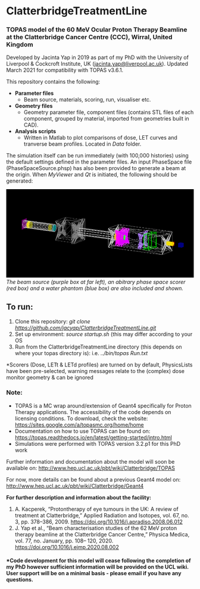 # ClatterbridgeTreatmentLine
### TOPAS model of the 60 MeV Ocular Proton Therapy Beamline at the Clatterbridge Cancer Centre (CCC), Wirral, United Kingdom 

Developed by Jacinta Yap in 2019 as part of my PhD with the University of Liverpool & Cockcroft Institute, UK (jacinta.yap@liverpool.ac.uk).
Updated March 2021 for compatibility with TOPAS v3.6.1.

This repository contains the following:

- **Parameter files**
  - Beam source, materials, scoring, run, visualiser etc.
- **Geometry files**
  - Geometry parameter file, component files (contains STL files of each component, grouped by material, imported from geometries built in CAD).
- **Analysis scripts**
  - Written in Matlab to plot comparisons of dose, LET curves and tranverse beam profiles. Located in *Data* folder.

The simulation itself can be run immediately (with 100,000 histories) using the default settings defined in the parameter files. An input PhaseSpace file (PhaseSpaceSource.phsp) has also been provided to generate a beam at the origin. When *MyViewer* and *Qt* is initiated, the following should be generated:

![Beamline in TOPAS](https://github.com/jacyap/ClatterbridgeTreatmentLine/blob/master/Beamline_def.png)\
*The beam source (purple box at far left), an abitrary phase space scorer (red box) and a water phantom (blue box) are also included and shown.*

## To run:

1. Clone this repository: *git clone https://github.com/jacyap/ClatterbridgeTreatmentLine.git*
2. Set up environment: *source startup.sh* (this may differ according to your OS 
3. Run from the ClatterbridgeTreatmentLine directory (this depends on where your topas directory is): i.e. *../bin/topas Run.txt*

*Scorers (Dose, LETt & LETd profiles) are turned on by default, PhysicsLists have been pre-selected, warning messages relate to the (complex) dose monitor geometry & can be ignored

### Note:
- TOPAS is a MC wrap around/extension of Geant4 specifically for Proton Therapy applications. The accessibility of the code depends on licensing conditions. To download, check the website: https://sites.google.com/a/topasmc.org/home/home
- Documentation on how to use TOPAS can be found on: https://topas.readthedocs.io/en/latest/getting-started/intro.html
- Simulations were performed with TOPAS version 3.2.p1 for this PhD work

Further information and documentation about the model will soon be available on: http://www.hep.ucl.ac.uk/pbt/wiki/Clatterbridge/TOPAS

For now, more details can be found about a previous Geant4 model on: http://www.hep.ucl.ac.uk/pbt/wiki/Clatterbridge/Geant4

**For further description and information about the facility:**
1. A. Kacperek, “Protontherapy of eye tumours in the UK: A review of treatment at
Clatterbridge,” Applied Radiation and Isotopes, vol. 67, no. 3, pp. 378–386, 2009. https://doi.org/10.1016/j.apradiso.2008.06.012
2. J. Yap et al., “Beam characterisation studies of the 62 MeV proton therapy beamline at the Clatterbridge Cancer Centre,” Physica Medica, vol. 77, no. January, pp. 108– 120, 2020. https://doi.org/10.1016/j.ejmp.2020.08.002

#### *Code development for this model will cease following the completion of my PhD however sufficient information will be provided on the UCL wiki. User support will be on a minimal basis - please email if you have any questions.
